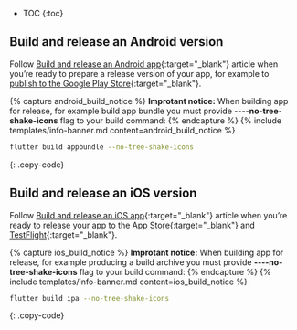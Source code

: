 * TOC
{:toc}

## Build and release an Android version

Follow [Build and release an Android app](https://docs.flutter.dev/deployment/android){:target="_blank"} article when you’re ready to prepare a release version of your app,
for example to [publish to the Google Play Store](https://developer.android.com/distribute/googleplay/start){:target="_blank"}.

{% capture android_build_notice %}
**Improtant notice:** When building app for release, for example build app bundle you must provide **----no-tree-shake-icons** flag to your build command:
{% endcapture %}
{% include templates/info-banner.md content=android_build_notice %}

```bash
flutter build appbundle --no-tree-shake-icons
```
{: .copy-code}

## Build and release an iOS version

Follow [Build and release an iOS app](https://docs.flutter.dev/deployment/ios){:target="_blank"} article when you’re ready to release your app to the
[App Store](https://developer.apple.com/app-store/submissions/){:target="_blank"} and [TestFlight](https://developer.apple.com/testflight/){:target="_blank"}.

{% capture ios_build_notice %}
**Improtant notice:** When building app for release, for example producing a build archive you must provide **----no-tree-shake-icons** flag to your build command:
{% endcapture %}
{% include templates/info-banner.md content=ios_build_notice %}

```bash
flutter build ipa --no-tree-shake-icons
```
{: .copy-code}
